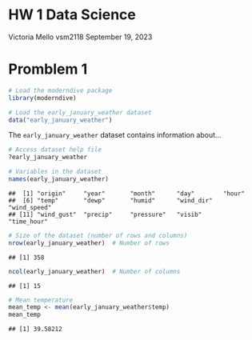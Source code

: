 HW 1 Data Science
================
Victoria Mello vsm2118
September 19, 2023

# Promblem 1

``` r
# Load the moderndive package
library(moderndive)

# Load the early_january_weather dataset
data("early_january_weather")
```

The `early_january_weather` dataset contains information about…

``` r
# Access dataset help file
?early_january_weather
```

``` r
# Variables in the dataset
names(early_january_weather)
```

    ##  [1] "origin"     "year"       "month"      "day"        "hour"      
    ##  [6] "temp"       "dewp"       "humid"      "wind_dir"   "wind_speed"
    ## [11] "wind_gust"  "precip"     "pressure"   "visib"      "time_hour"

``` r
# Size of the dataset (number of rows and columns)
nrow(early_january_weather)  # Number of rows
```

    ## [1] 358

``` r
ncol(early_january_weather)  # Number of columns
```

    ## [1] 15

``` r
# Mean temperature
mean_temp <- mean(early_january_weather$temp)
mean_temp
```

    ## [1] 39.58212
